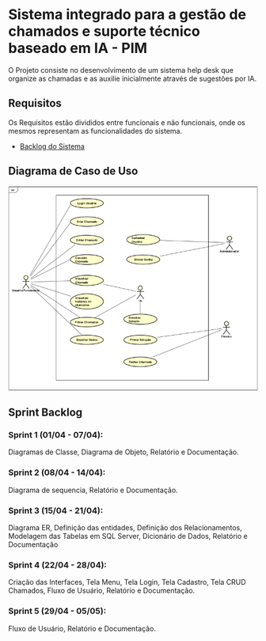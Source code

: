 # Sistema integrado para a gestão de chamados e suporte técnico baseado em IA - PIM 
O Projeto consiste no desenvolvimento de um sistema help desk que organize as chamadas e as auxilie inicialmente através de sugestões por IA.

## Requisitos
Os Requisitos estão divididos entre funcionais e não funcionais, onde os mesmos representam as funcionalidades do sistema.

- [Backlog do Sistema](Backlog.md)
    
## Diagrama de Caso de Uso
[![Diagrama de Caso de Uso](https://github.com/PedroRSouza0/PIM3/blob/main/Caso_De_Uso.png?raw=true)](https://github.com/PedroRSouza0/PIM3/blob/main/DiagramaProjeto.asta)

## Sprint Backlog 
### Sprint 1 (01/04 - 07/04):
Diagramas de Classe, Diagrama de Objeto, Relatório e Documentação.

### Sprint 2 (08/04 - 14/04):
Diagrama de sequencia, Relatório e Documentação.

### Sprint 3 (15/04 - 21/04):
Diagrama ER, Definição das entidades, Definição dos Relacionamentos, Modelagem das Tabelas em SQL Server, Dicionário de Dados, Relatório e Documentação

### Sprint 4 (22/04 - 28/04):
Criação das Interfaces, Tela Menu, Tela Login, Tela Cadastro, Tela CRUD Chamados, Fluxo de Usuário, Relatório e Documentação.

### Sprint 5 (29/04 - 05/05):
Fluxo de Usuário, Relatório e Documentação.

